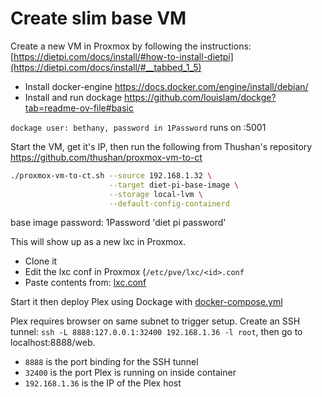 # Create slim base VM
Create a new VM in Proxmox by following the instructions: [https://dietpi.com/docs/install/#how-to-install-dietpi](https://dietpi.com/docs/install/#__tabbed_1_5)

- Install docker-engine https://docs.docker.com/engine/install/debian/
- Install and run dockage https://github.com/louislam/dockge?tab=readme-ov-file#basic

`dockage user: bethany, password in 1Password` runs on :5001

Start the VM, get it's IP, then run the following from Thushan's repository https://github.com/thushan/proxmox-vm-to-ct

```sh
./proxmox-vm-to-ct.sh --source 192.168.1.32 \
                      --target diet-pi-base-image \
                      --storage local-lvm \
                      --default-config-containerd
```

base image password: 1Password 'diet pi password'

This will show up as a new lxc in Proxmox. 
- Clone it
- Edit the lxc conf in Proxmox (`/etc/pve/lxc/<id>.conf`
- Paste contents from: [lxc.conf](../plex/lxc.conf)

Start it then deploy Plex using Dockage with [docker-compose.yml](../plex/docker-compose.yml)

Plex requires browser on same subnet to trigger setup. Create an SSH tunnel: `ssh -L 8888:127.0.0.1:32400 192.168.1.36 -l root`, then go to localhost:8888/web. 
- `8888` is the port binding for the SSH tunnel
- `32400` is the port Plex is running on inside container
- `192.168.1.36` is the IP of the Plex host
